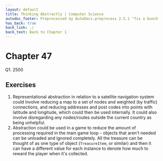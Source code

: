 ```yaml
---
layout: default
title: Thinking Abstractly | Computer Science
autodoc_footer: Preprocessed by AutoDocs.preprocess 2.5.1 "fix a bunch of bugs" ⓒ Starwort, 2020
has_back: true
back_link: ./
back_text: Back to Chapter 1
---
```


<style>
    :not(ul) + ol {
        counter-reset: list-ctr;
        list-style-type: none;
        list-style-position: outside;
    }
    :not(ul) + ol > li {
        counter-increment: list-ctr;
    }
    :not(ul) + ol > li::before {
        content:"Q" counter(list-ctr) ". ";
        margin-left: -25px;
    }
    ol ul {
        list-style-type: lower-alpha;
    }
    ol ul ul {
        list-style-type: lower-roman;
    }
    ul ol {
        list-style-type: circle;
    }
    ul {
        list-style-type: decimal;
    }
    ul ul {
        list-style-type: lower-alpha;
    }
    ul ul ul {
        list-style-type: lower-roman;
    }
</style>
# Chapter 47

1. 2500

## Exercises

- Representational abstraction in relation to a satellite navigation system could involve reducing a map to a set of nodes and weighted (by traffic) connections, and reducing addresses and post codes into points with latitude and longitude, which could then be used internally. It could also involve disregarding any nodes/routes outside the current country as being unhelpful.
- Abstraction could be used in a game to reduce the amount of processing required in the main game loop - objects that aren't needed can be unloaded and ignored completely. All the treasure can be thought of as one type of object (`TreasureItem`, or similar) and then it can have a different value for each instance to denote how much to reward the player when it's collected.
